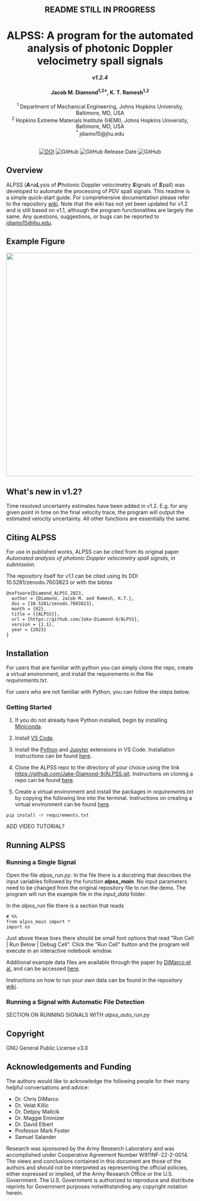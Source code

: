 ## <div align="center">**README STILL IN PROGRESS**</div>

# <div align="center">ALPSS: A program for the automated analysis of photonic Doppler velocimetry spall signals</div>
#### <div align="center">***v1.2.4***</div>

#### <div align="center">Jacob M. Diamond<sup>1,2*</sup>, K. T. Ramesh<sup>1,2</sup></div>
<div align="center"><sup>1</sup> Department of Mechanical Engineering, Johns Hopkins University, Baltimore, MD, USA </div>
<div align="center"><sup>2</sup> Hopkins Extreme Materials Institute (HEMI), Johns Hopkins University, Baltimore, MD, USA </div>
<div align="center"><sup>*</sup> jdiamo15@jhu.edu</div>
 <br>
 
<div align="center">

[![DOI](https://zenodo.org/badge/592923543.svg)](https://zenodo.org/badge/latestdoi/592923543) ![GitHub](https://img.shields.io/github/license/Jake-Diamond-9/ALPSS?color=green) ![GitHub Release Date](https://img.shields.io/github/release-date/Jake-Diamond-9/ALPSS?color=red) ![GitHub](https://img.shields.io/github/repo-size/Jake-Diamond-9/ALPSS?color=yellow)

</div>

## Overview
ALPSS (<b><i>A</i></b>&#8202;na<b><i>L</i></b>&#8202;ysis of <b><i>P</i></b>&#8202;hotonic Doppler velocimetry <b><i>S</i></b>&#8202;ignals of <b><i>S</i></b>&#8202;pall) was developed to automate the processing of PDV spall signals. This readme is a simple quick-start guide. For comprehensive documentation please refer to the repository [wiki](https://github.com/Jake-Diamond-9/ALPSS/wiki). Note that the wiki has not yet been updated for v1.2 and is still based on v1.1, although the program functionalities are largely the same. Any questions, suggestions, or bugs can be reported to <jdiamo15@jhu.edu>.

## Example Figure
<!---
![F2--20211018--00015--plots](https://github.com/Jake-Diamond-9/ALPSS/assets/83182690/b1e10324-27a1-4415-b294-fd93b21a75ae)
-->
<p align="center">
<img src="https://github.com/Jake-Diamond-9/ALPSS/assets/83182690/b1e10324-27a1-4415-b294-fd93b21a75ae" width="600"/>
</p>

## What's new in v1.2?
Time resolved uncertainty estimates have been added in v1.2. E.g. for any given point in time on the final velocity trace, the program will output the estimated velocity uncertainty. All other functions are essentially the same. 

## Citing ALPSS
For use in published works, ALPSS can be cited from its original paper _Automated analysis of photonic Doppler velocimetry spall signals, in submission._ 

The repository itself for v1.1 can be cited using its DOI 10.5281/zenodo.7603823 or with the bibtex 

~~~
@software{Diamond_ALPSS_2023,
  author = {Diamond, Jacob M. and Ramesh, K.T.},
  doi = {10.5281/zenodo.7603823},
  month = {02},
  title = {{ALPSS}},
  url = {https://github.com/Jake-Diamond-9/ALPSS},
  version = {1.1},
  year = {2023}
}
~~~

## Installation
For users that are familiar with python you can simply clone the repo, create a virtual environment, and install the requirements in the file _requirements.txt_.

For users who are not familiar with Python, you can follow the steps below.

### Getting Started
1. If you do not already have Python installed, begin by installing [Miniconda](https://docs.anaconda.com/free/miniconda/index.html).

2. Install [VS Code](https://code.visualstudio.com/).

3. Install the [Python](https://marketplace.visualstudio.com/items?itemName=ms-python.python) and [Jupyter](https://marketplace.visualstudio.com/items?itemName=ms-toolsai.jupyter) extensions in VS Code. Installation instructions can be found [here](https://code.visualstudio.com/docs/editor/extension-marketplace).

4. Clone the ALPSS repo to the directory of your choice using the link <https://github.com/Jake-Diamond-9/ALPSS.git>. Instructions on cloning a repo can be found [here](https://code.visualstudio.com/docs/sourcecontrol/intro-to-git).

5. Create a virtual environment and install the packages in _requirements.txt_ by copying the following line into the terminal. Instructions on creating a virtual environment can be found [here](https://code.visualstudio.com/docs/python/environments).

~~~
pip install -r requirements.txt
~~~

ADD VIDEO TUTORIAL?

## Running ALPSS

### Running a Single Signal
Open the file _alpss\_run.py_. In the file there is a docstring that describes the input variables followed by the function **_alpss_main_**. No input parameters need to be changed from the original repository file to run the demo. The program will run the example file in the _input_data_ folder.

In the _alpss\_run_ file there is a section that reads

~~~
# %%
from alpss_main import *
import os
~~~

Just above these lines there should be small font options that read "Run Cell | Run Below | Debug Cell". Click the "Run Cell" button and the program will execute in an interactive notebook window.

Additional example data files are available through the paper by [DiMarco et al.](https://doi.org/10.3390/met13030454) and can be accessed [here](https://craedl.org/pubs?p=6348&t=3&c=187&s=hemi&d=https:%2F%2Ffs.craedl.org#publications).

Instructions on how to run your own data can be found in the repository [wiki](https://github.com/Jake-Diamond-9/ALPSS/wiki).


### Running a Signal with Automatic File Detection
SECTION ON RUNNING SIGNALS WITH _alpss_auto_run.py_

## Copyright
GNU General Public License v3.0

## Acknowledgements and Funding
The authors would like to acknowledge the following people for their many helpful conversations and advice:
- Dr. Chris DiMarco
- Dr. Velat Killic
- Dr. Debjoy Mallcik
- Dr. Maggie Eminizer
- Dr. David Elbert
- Professor Mark Foster
- Samuel Salander

Research was sponsored by the Army Research Laboratory and was accomplished under Cooperative Agreement Number W911NF-22-2-0014. The views and conclusions contained in this document are those of the authors and should not be interpreted as representing the official policies, either expressed or implied, of the Army Research Office or the U.S. Government. The U.S. Government is authorized to reproduce and distribute reprints for Government purposes notwithstanding any copyright notation herein.
